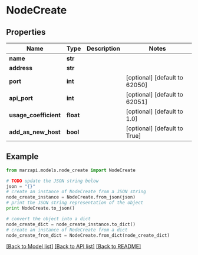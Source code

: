 # NodeCreate


## Properties
Name | Type | Description | Notes
------------ | ------------- | ------------- | -------------
**name** | **str** |  | 
**address** | **str** |  | 
**port** | **int** |  | [optional] [default to 62050]
**api_port** | **int** |  | [optional] [default to 62051]
**usage_coefficient** | **float** |  | [optional] [default to 1.0]
**add_as_new_host** | **bool** |  | [optional] [default to True]

## Example

```python
from marzapi.models.node_create import NodeCreate

# TODO update the JSON string below
json = "{}"
# create an instance of NodeCreate from a JSON string
node_create_instance = NodeCreate.from_json(json)
# print the JSON string representation of the object
print NodeCreate.to_json()

# convert the object into a dict
node_create_dict = node_create_instance.to_dict()
# create an instance of NodeCreate from a dict
node_create_from_dict = NodeCreate.from_dict(node_create_dict)
```
[[Back to Model list]](../README.md#documentation-for-models) [[Back to API list]](../README.md#documentation-for-api-endpoints) [[Back to README]](../README.md)


